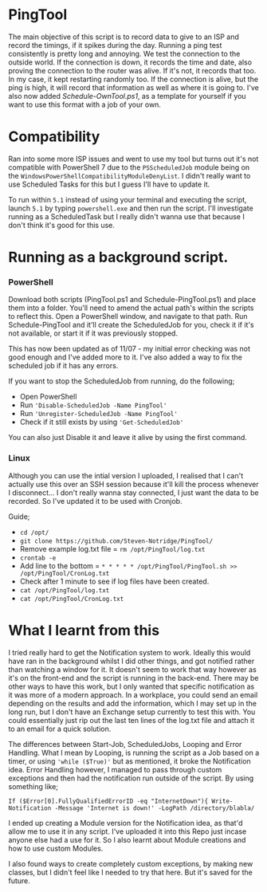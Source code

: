 # PingTool

The main objective of this script is to record data to give to an ISP and record the timings, if it spikes during the day. Running a ping test consistently is pretty long and annoying. We test the connection to the outside world. If the connection is down, it records the time and date, also proving the connection to the router was alive. If it's not, it records that too. In my case, it kept restarting randomly too. If the connection is alive, but the ping is high, it will record that information as well as where it is going to. I've also now added *Schedule-OwnTool.ps1*, as a template for yourself if you want to use this format with a job of your own. 

# Compatibility

Ran into some more ISP issues and went to use my tool but turns out it's not compatible with PowerShell 7 due to the `PSScheduledJob` module being on the `WindowsPowerShellCompatibilityModuleDenyList`. I didn't really want to use Scheduled Tasks for this but I guess I'll have to update it. 

To run within `5.1` instead of using your terminal and executing the script, launch `5.1` by typing `powershell.exe` and then run the script. I'll investigate running as a ScheduledTask but I really didn't wanna use that because I don't think it's good for this use.

# Running as a background script.

### PowerShell

Download both scripts (PingTool.ps1 and Schedule-PingTool.ps1) and place them into a folder. You'll need to amend the actual path's within the scripts to reflect this. Open a PowerShell window, and navigate to that path. Run Schedule-PingTool and it'll create the ScheduledJob for you, check it if it's not available, or start it if it was previously stopped. 

This has now been updated as of 11/07 - my initial error checking was not good enough and I've added more to it. I've also added a way to fix the scheduled job if it has any errors. 

If you want to stop the ScheduledJob from running, do the following;

- Open PowerShell
- Run `'Disable-ScheduledJob -Name PingTool'`
- Run `'Unregister-ScheduledJob -Name PingTool'`
- Check if it still exists by using `'Get-ScheduledJob'`

You can also just Disable it and leave it alive by using the first command.

### Linux

Although you can use the intial version I uploaded, I realised that I can't actually use this over an SSH session because it'll kill the process whenever I disconnect... I don't really wanna stay connected, I just want the data to be recorded. So I've updated it to be used with Cronjob. 

Guide;

- `cd /opt/`
- `git clone https://github.com/Steven-Notridge/PingTool/`
- Remove example log.txt file = `rm /opt/PingTool/log.txt`
- `crontab -e`
- Add line to the bottom = `* * * * * /opt/PingTool/PingTool.sh >> /opt/PingTool/CronLog.txt`
- Check after 1 minute to see if log files have been created.
- `cat /opt/PingTool/log.txt`
- `cat /opt/PingTool/CronLog.txt`



# What I learnt from this

I tried really hard to get the Notification system to work. Ideally this would have ran in the background whilst I did other things, and got notified rather than watching a window for it. It doesn't seem to work that way however as it's on the front-end and the script is running in the back-end. There may be other ways to have this work, but I only wanted that specific notification as it was more of a modern approach. In a workplace, you could send an email depending on the results and add the information, which I may set up in the long run, but I don't have an Exchange setup currently to test this with. You could essentially just rip out the last ten lines of the log.txt file and attach it to an email for a quick solution.

The differences between Start-Job, ScheduledJobs, Looping and Error Handling. What I mean by Looping, is running the script as a Job based on a timer, or using `'while ($True)'` but as mentioned, it broke the Notification idea. Error Handling however, I managed to pass through custom exceptions and then had the notification run outside of the script. By using something like;

`If ($Error[0].FullyQualifiedErrorID -eq "InternetDown"){
  Write-Notification -Message 'Internet is down!' -LogPath /directory/blabla/`
  
I ended up creating a Module version for the Notification idea, as that'd allow me to use it in any script. I've uploaded it into this Repo just incase anyone else had a use for it. So I also learnt about Module creations and how to use custom Modules. 
  
I also found ways to create completely custom exceptions, by making new classes, but I didn't feel like I needed to try that here. But it's saved for the future. 
